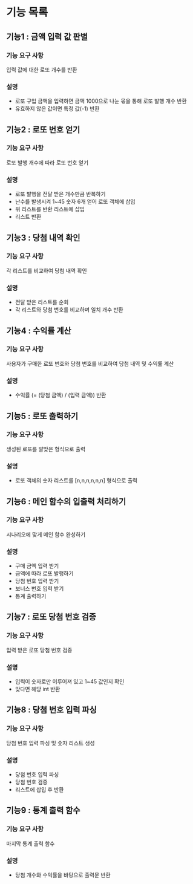 # 기능 목록
## 기능1 : 금액 입력 값 판별
### 기능 요구 사항
입력 값에 대한 로또 개수를 반환

### 설명
- 로또 구입 금액을 입력하면 금액 1000으로 나눈 몫을 통해 로또 발행 개수 반환
- 유효하지 않은 값이면 특정 값(-1) 반환

## 기능2 : 로또 번호 얻기
### 기능 요구 사항
로또 발행 개수에 따라 로또 번호 얻기

### 설명
- 로또 발행을 전달 받은 개수만큼 반복하기
- 난수를 발생시켜 1~45 숫자 6개 얻어 로또 객체에 삽입
- 위 리스트를 반환 리스트에 삽입
- 리스트 반환

## 기능3 : 당첨 내역 확인
### 기능 요구 사항
각 리스트를 비교하여 당첨 내역 확인 

### 설명
- 전달 받은 리스트를 순회
- 각 리스트와 당첨 번호를 비교하며 일치 개수 반환

## 기능4 : 수익률 계산 
### 기능 요구 사항
사용자가 구매한 로또 번호와 당첨 번호를 비교하여 당첨 내역 및 수익률 계산

### 설명
- 수익률 (= (당첨 금액) / (입력 금액)) 반환

## 기능5 : 로또 출력하기
### 기능 요구 사항
생성된 로또를 알맞은 형식으로 출력

### 설명
- 로또 객체의 숫자 리스트를 [n,n,n,n,n,n] 형식으로 출력

## 기능6 : 메인 함수의 입출력 처리하기
### 기능 요구 사항
시나리오에 맞게 메인 함수 완성하기

### 설명
- 구매 금액 입력 받기
- 금액에 따라 로또 발행하기
- 당첨 번호 입력 받기
- 보너스 번호 입력 받기
- 통계 출력하기

## 기능7 : 로또 당첨 번호 검증
### 기능 요구 사항
입력 받은 로또 당첨 번호 검증

### 설명
- 입력이 숫자로만 이루어져 있고 1~45 값인지 확인
- 맞다면 해당 int 반환

## 기능8 : 당첨 번호 입력 파싱
### 기능 요구 사항
당첨 번호 입력 파싱 및 숫자 리스트 생성

### 설명
- 당첨 번호 입력 파싱
- 당첨 번호 검증
- 리스트에 삽입 후 반환

## 기능9 : 통계 출력 함수
### 기능 요구 사항
마지막 통계 출력 함수

### 설명
- 당첨 개수와 수익률을 바탕으로 출력문 반환

